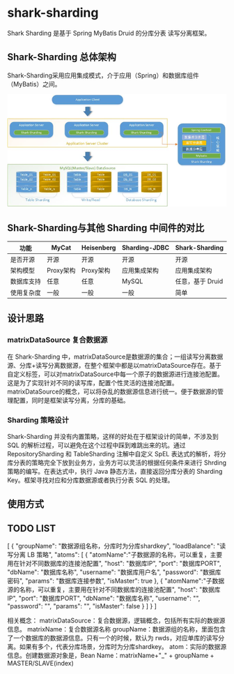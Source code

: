 # shark-sharding
Shark Sharding 是基于 Spring MyBatis  Druid 的分库分表 读写分离框架。

## Shark-Sharding 总体架构
Shark-Sharding采用应用集成模式，介于应用（Spring）和数据库组件（MyBatis）之间。

![avatar](./doc/img/shark-sharding-1.jpg)

## Shark-Sharding与其他 Sharding 中间件的对比
| 功能          | MyCat         |  Heisenberg   | Sharding-JDBC | Shark-Sharding |
| ------------- | ------------- | ------------- | ------------- | ------------- | 
| 是否开源       | 开源          | 开源           | 开源          | 开源           |
| 架构模型       | Proxy架构     | Proxy架构     | 应用集成架构    | 应用集成架构   |
| 数据库支持     | 任意          | 任意          | MySQL         | 任意，基于 Druid |
| 使用复杂度     | 一般          | 一般          | 一般          | 简单           |

## 设计思路
### matrixDataSource 复合数据源
在 Shark-Sharding 中，matrixDataSource是数据源的集合；一组读写分离数据源、分库+读写分离数据源，在整个框架中都是以matrixDataSource存在。基于自定义标签，可以对matrixDataSource中每一个原子的数据源进行连接池配置。这是为了实现针对不同的读写库，配置个性灵活的连接池配置。matrixDataSource的概念，可以将杂乱的数据源信息进行统一。便于数据源的管理配置，同时是框架读写分离，分库的基础。

### Sharding 策略设计
Shark-Sharding 并没有内置策略，这样的好处在于框架设计的简单，不涉及到 SQL 的解析过程，可以避免在这个过程中踩到难跳出来的坑。通过 RepositorySharding 和 TableSharding 注解中自定义 SpEL 表达式的解析，将分库分表的策略完全下放到业务方，业务方可以灵活的根据任何条件来进行 Shrding 策略的编写。在表达式中，执行 Java 静态方法，直接返回分库分表的 Sharding Key。框架寻找对应和分库数据源或者执行分表 SQL 的处理。

## 使用方式
## TODO LIST
[
    {
        "groupName": "数据源组名称，分库时为分库shardkey",
        "loadBalance": "读写分离 LB 策略",
        "atoms": [
            {
                "atomName":"子数据源的名称，可以重复，主要用在针对不同数据库的连接池配置",
                "host": "数据库IP",
                "port": "数据库PORT",
                "dbName": "数据库名称",
                "username": "数据库用户名",
                "password": "数据库密码",
                "params": "数据库连接参数",
                "isMaster": true
            },
            {
                "atomName":"子数据源的名称，可以重复，主要用在针对不同数据库的连接池配置",
                "host": "数据库IP",
                "port": "数据库PORT",
                "dbName": "数据库名称",
                "username": "",
                "password": "",
                "params": "",
                "isMaster": false
            }
        ]
    }
]

相关概念：
matrixDataSource：复合数据源，逻辑概念，包括所有实际的数据源信息。
matrixName：复合数据源名称
groupName：数据源组的名称，里面包含了一个数据库的数据源信息。只有一个的时候，默认为 rwds，对应单库的读写分离。如果有多个，代表分库场景，分库时为分库shardkey。
atom：实际的数据源信息。创建数据源对象是，Bean Name：matrixName+"_" + groupName + MASTER/SLAVE(index)